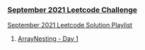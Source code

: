 ### [September 2021 Leetcode Challenge](https://leetcode.com/explore/featured/card/september-leetcoding-challenge-2021/)

[September 2021 Leetcode Solution Playlist](https://www.youtube.com/playlist?list=PLEI-q7w3s9gTNU412xW8kV1xQ8upnrN0a)

1. [ArrayNesting - Day 1](/September2021/ArrayNesting.java)
